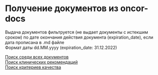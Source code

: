 # Получение документов из oncor-docs

 Выдача  документов фильтруется (не выдает документы с истекшим сроком) по дате окончания действия документа (expiration_date), если дата прописана в .md файле  
 Формат даты dd.MM.yyyy (expiration_date: 31.12.2022)




[Поиск среди всех документов](../oncor_docs/allDocs/index.md)  
[Поиск клинических рекомендаций](../oncor_docs/ClinicalRecom/index.md)  
[Поиск критериев качества](../oncor_docs/StandardQuality/index.md)  
